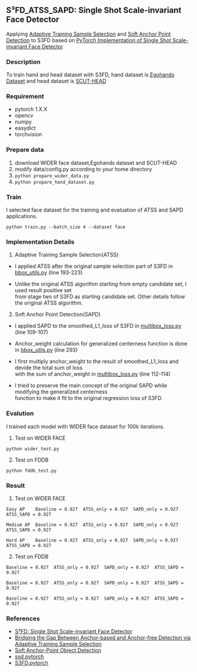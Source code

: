 ## S³FD_ATSS_SAPD: Single Shot Scale-invariant Face Detector ##
Applying [Adaptive Training Sample Selection](https://arxiv.org/abs/1912.02424) and [Soft Anchor Point Detection](https://arxiv.org/abs/1911.12448) to S3FD 
based on [PyTorch Implementation of Single Shot Scale-invariant Face Detector](https://github.com/yxlijun/S3FD.pytorch)
### Description
To train hand and head dataset with S3FD, hand dataset is [Egohands Dataset](http://vision.soic.indiana.edu/projects/egohands/) and head dataset is [SCUT-HEAD](https://github.com/HCIILAB/SCUT-HEAD-Dataset-Release)

### Requirement
* pytorch 1.X.X 
* opencv 
* numpy 
* easydict
* torchvision

### Prepare data 
1. download WIDER face dataset,Egohands dataset and SCUT-HEAD
2. modify data/config.py according to your home directory
3. ``` python prepare_wider_data.py ```
4. ``` python prepare_hand_dataset.py ```

### Train
I selected face dataset for the training and evaluation of ATSS and SAPD applications.
``` 
python train.py --batch_size 4 --dataset face
``` 

### Implementation Details
1. Adaptive Training Sample Selection(ATSS)

* I applied ATSS after the original sample selection part of S3FD in [bbox_utils.py](https://github.com/tgisaturday/S3FD_ATSS_SAPD/blob/master/layers/bbox_utils.py) (line 193-223)

* Unlike the original ATSS algorithm starting from empty candidate set, I used result positive set<br>
from stage two of S3FD as starting candidate set. Other details follow the original ATSS algorithm.

2. Soft Anchor Point Detection(SAPD)

* I applied SAPD to the smoothed_L1_loss of S3FD in [multibox_loss.py](https://github.com/tgisaturday/S3FD_ATSS_SAPD/tree/master/layers/modules/multibox_loss.py) (line 109-107)

* Anchor_weight calculation for generalized centerness function is done in [bbox_utils.py](https://github.com/tgisaturday/S3FD_ATSS_SAPD/blob/master/layers/bbox_utils.py) (line 293)

* I first multiply anchor_weight to the result of smoothed_L1_loss and devide the total sum of loss<br> 
with the sum of anchor_weight in [multibox_loss.py](https://github.com/tgisaturday/S3FD_ATSS_SAPD/tree/master/layers/modules/multibox_loss.py) (line 112-114)

* I tried to preserve the main concept of the original SAPD while modifying the generalized centerness<br>
function to make it fit to the original regression loss of S3FD.


### Evalution
I trained each model with WIDER face dataset for 100k iterations.

1. Test on WIDER FACE 
```
python wider_test.py
```
2. Test on FDDB
```
python fddb_test.py
```

### Result
1. Test on WIDER FACE 
```
Easy AP    Baseline = 0.927  ATSS_only = 0.927  SAPD_only = 0.927  ATSS_SAPD = 0.927
    
Medium AP  Baseline = 0.927  ATSS_only = 0.927  SAPD_only = 0.927  ATSS_SAPD = 0.927
    
Hard AP    Baseline = 0.927  ATSS_only = 0.927  SAPD_only = 0.927  ATSS_SAPD = 0.927
```

2. Test on FDDB
```
Baseline = 0.927  ATSS_only = 0.927  SAPD_only = 0.927  ATSS_SAPD = 0.927
    
Baseline = 0.927  ATSS_only = 0.927  SAPD_only = 0.927  ATSS_SAPD = 0.927
    
Baseline = 0.927  ATSS_only = 0.927  SAPD_only = 0.927  ATSS_SAPD = 0.927
```    

### References
* [S³FD: Single Shot Scale-invariant Face Detector](https://arxiv.org/abs/1708.05237)
* [Bridging the Gap Between Anchor-based and Anchor-free Detection via Adaptive Training Sample Selection](https://arxiv.org/abs/1912.02424)
* [Soft Anchor-Point Object Detection](https://arxiv.org/abs/1911.12448)
* [ssd.pytorch](https://github.com/amdegroot/ssd.pytorch)
* [S3FD.pytorch](https://github.com/yxlijun/S3FD.pytorch)